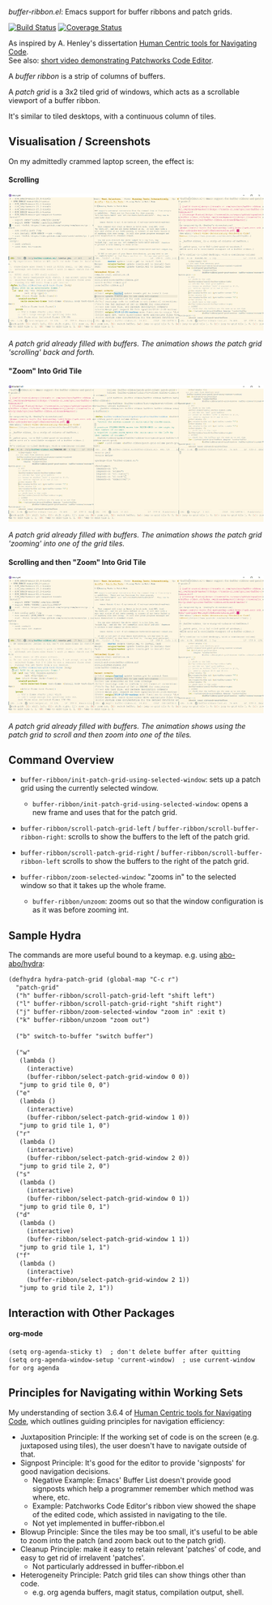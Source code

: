 *buffer-ribbon.el*: Emacs support for buffer ribbons and patch grids.

[![Build Status](https://travis-ci.com/rgoulter/buffer-ribbon.el.svg?branch=master)](https://travis-ci.com/rgoulter/buffer-ribbon.el)
[![Coverage Status](https://coveralls.io/repos/github/rgoulter/buffer-ribbon.el/badge.svg?branch=master)](https://coveralls.io/github/rgoulter/buffer-ribbon.el?branch=master)

As inspired by A. Henley's dissertation
[Human Centric tools for Navigating Code](http://web.eecs.utk.edu/~azh/pubs/Henley2018bDissertation.pdf).  
See also: [short video demonstrating Patchworks Code
Editor](https://www.youtube.com/watch?v=GwcxDZT3pXE).

A _buffer ribbon_ is a strip of columns of buffers.

A _patch grid_ is a 3x2 tiled grid of windows,
which acts as a scrollable viewport of a buffer ribbon.

It's similar to tiled desktops, with a continuous column
of tiles.

## Visualisation / Screenshots

On my admittedly crammed laptop screen, the effect is:

#### Scrolling

![](screenshots/scroll-buffer-ribbon.gif)

_A patch grid already filled with buffers._
_The animation shows the patch grid 'scrolling' back_
_and forth._

#### "Zoom" Into Grid Tile

![](screenshots/zoom-buffer-ribbon.gif)

_A patch grid already filled with buffers._
_The animation shows the patch grid 'zooming'_
_into one of the grid tiles._

#### Scrolling and then "Zoom" Into Grid Tile

![](screenshots/scroll-and-zoom-buffer-ribbon.gif)

_A patch grid already filled with buffers._
_The animation shows using the patch grid to_
_scroll and then zoom into one of the tiles._

## Command Overview

- `buffer-ribbon/init-patch-grid-using-selected-window`:
  sets up a patch grid using the currently selected window.
  - `buffer-ribbon/init-patch-grid-using-selected-window`:
    opens a new frame and uses that for the patch grid.

- `buffer-ribbon/scroll-patch-grid-left` / `buffer-ribbon/scroll-buffer-ribbon-right`:
  scrolls to show the buffers to the left of the patch grid.

- `buffer-ribbon/scroll-patch-grid-right` / `buffer-ribbon/scroll-buffer-ribbon-left`
  scrolls to show the buffers to the right of the patch grid.

- `buffer-ribbon/zoom-selected-window`:
  "zooms in" to the selected window so that it takes up
  the whole frame.
  - `buffer-ribbon/unzoom`: zooms out so that
    the window configuration is as it was before
    zooming int.

## Sample Hydra

The commands are more useful bound to a keymap.
e.g. using [abo-abo/hydra](https://github.com/abo-abo/hydra):

```emacs-lisp
(defhydra hydra-patch-grid (global-map "C-c r")
  "patch-grid"
  ("h" buffer-ribbon/scroll-patch-grid-left "shift left")
  ("l" buffer-ribbon/scroll-patch-grid-right "shift right")
  ("j" buffer-ribbon/zoom-selected-window "zoom in" :exit t)
  ("k" buffer-ribbon/unzoom "zoom out")

  ("b" switch-to-buffer "switch buffer")

  ("w"
   (lambda ()
     (interactive)
     (buffer-ribbon/select-patch-grid-window 0 0))
   "jump to grid tile 0, 0")
  ("e"
   (lambda ()
     (interactive)
     (buffer-ribbon/select-patch-grid-window 1 0))
   "jump to grid tile 1, 0")
  ("r"
   (lambda ()
     (interactive)
     (buffer-ribbon/select-patch-grid-window 2 0))
   "jump to grid tile 2, 0")
  ("s"
   (lambda ()
     (interactive)
     (buffer-ribbon/select-patch-grid-window 0 1))
   "jump to grid tile 0, 1")
  ("d"
   (lambda ()
     (interactive)
     (buffer-ribbon/select-patch-grid-window 1 1))
   "jump to grid tile 1, 1")
  ("f"
   (lambda ()
     (interactive)
     (buffer-ribbon/select-patch-grid-window 2 1))
   "jump to grid tile 2, 1"))
```

## Interaction with Other Packages

#### org-mode

``` emacs-lisp
(setq org-agenda-sticky t)  ; don't delete buffer after quitting
(setq org-agenda-window-setup 'current-window)  ; use current-window for org agenda
```

## Principles for Navigating within Working Sets

My understanding of section 3.6.4 of [Human Centric tools for
Navigating
Code](http://web.eecs.utk.edu/~azh/pubs/Henley2018bDissertation.pdf),
which outlines guiding principles for navigation efficiency:

- Juxtaposition Principle: If the working set of code is on
  the screen (e.g. juxtaposed using tiles), the user doesn't
  have to navigate outside of that.
- Signpost Principle: It's good for the editor to provide
  'signposts' for good navigation decisions.
  - Negative Example: Emacs' Buffer List doesn't provide
    good signposts which help a programmer remember
    which method was where, etc.
  - Example: Patchworks Code Editor's ribbon view showed
    the shape of the edited code, which assisted
    in navigating to the tile.
  - Not yet implemented in buffer-ribbon.el
- Blowup Principle: Since the tiles may be too small,
  it's useful to be able to zoom into the patch
  (and zoom back out to the patch grid).
- Cleanup Principle: make it easy to retain relevant 'patches'
  of code, and easy to get rid of irrelavent 'patches'.
  - Not particularly addressed in buffer-ribbon.el
- Heterogeneity Principle: Patch grid tiles can show things
    other than code.
  - e.g. org agenda buffers, magit status,
    compilation output, shell.

